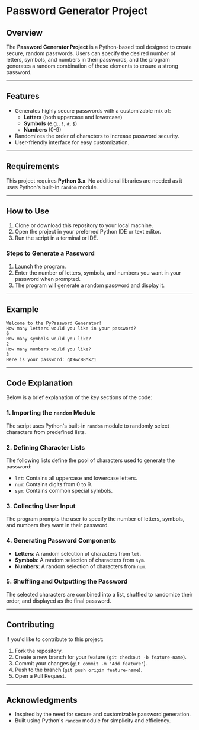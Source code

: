 # Password Generator Project

## Overview
The **Password Generator Project** is a Python-based tool designed to create secure, random passwords. Users can specify the desired number of letters, symbols, and numbers in their passwords, and the program generates a random combination of these elements to ensure a strong password.

---

## Features
- Generates highly secure passwords with a customizable mix of:
  - **Letters** (both uppercase and lowercase)
  - **Symbols** (e.g., `!`, `#`, `$`)
  - **Numbers** (0-9)
- Randomizes the order of characters to increase password security.
- User-friendly interface for easy customization.

---

## Requirements
This project requires **Python 3.x**. No additional libraries are needed as it uses Python's built-in `random` module.

---

## How to Use
1. Clone or download this repository to your local machine.
2. Open the project in your preferred Python IDE or text editor.
3. Run the script in a terminal or IDE.

### Steps to Generate a Password
1. Launch the program.
2. Enter the number of letters, symbols, and numbers you want in your password when prompted.
3. The program will generate a random password and display it.

---

## Example
```
Welcome to the PyPassword Generator!
How many letters would you like in your password?
6
How many symbols would you like?
2
How many numbers would you like?
3
Here is your password: qA9&cB8*kZ1
```

---

## Code Explanation
Below is a brief explanation of the key sections of the code:

### 1. Importing the `random` Module
The script uses Python's built-in `random` module to randomly select characters from predefined lists.

### 2. Defining Character Lists
The following lists define the pool of characters used to generate the password:
- `let`: Contains all uppercase and lowercase letters.
- `num`: Contains digits from 0 to 9.
- `sym`: Contains common special symbols.

### 3. Collecting User Input
The program prompts the user to specify the number of letters, symbols, and numbers they want in their password.

### 4. Generating Password Components
- **Letters**: A random selection of characters from `let`.
- **Symbols**: A random selection of characters from `sym`.
- **Numbers**: A random selection of characters from `num`.

### 5. Shuffling and Outputting the Password
The selected characters are combined into a list, shuffled to randomize their order, and displayed as the final password.

---

## Contributing
If you'd like to contribute to this project:
1. Fork the repository.
2. Create a new branch for your feature (`git checkout -b feature-name`).
3. Commit your changes (`git commit -m 'Add feature'`).
4. Push to the branch (`git push origin feature-name`).
5. Open a Pull Request.

---

## Acknowledgments
- Inspired by the need for secure and customizable password generation.
- Built using Python's `random` module for simplicity and efficiency.

